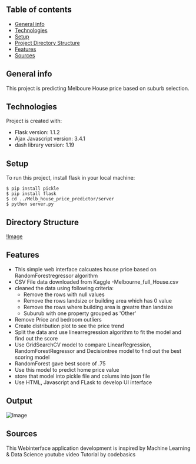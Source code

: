 ## Table of contents
* [General info](#general-info)
* [Technologies](#technologies)
* [Setup](#setup)
* [Project Directory Structure](#directory-structure)
* [Features](#features)
* [Sources](#sources)

## General info
This project is predicting Melboure House price based on suburb selection.
	
## Technologies
Project is created with:
* Flask version: 1.1.2
* Ajax Javascript version: 3.4.1
* dash library version: 1.19
	
## Setup
To run this project, install flask in your local machine:

```
$ pip install pickle
$ pip install flask
$ cd ../Melb_house_price_predictor/server
$ python server.py
```

## Directory Structure
[!Image](https://github.com/nipune/Project-2/blob/main/Melb_House_price_predictaor/dir_structure.gif)

## Features
* This simple web interface calcuates house price based on RandomForestregressor algorithm
* CSV File data downloaded from Kaggle -Melbourne_full_House.csv
* cleaned the data using following criteria:
    * Remove the rows with null values
    * Remove the rows landsize or building area which has 0 value
    * Remove the rows where building area is greatre than landsize
    * Suburub with one property grouped as 'Other'
* Remove Price and bedroom outliers
* Create distribution plot to see the price trend
* Split the data and use linearregression algorithm to fit the model and find out the score
* Use GridSearchCV model to compare LinearRegression, RandomForestRegressor and Decisiontree model to find out the best scoring model
* RandomForest gave best score of .75
* Use this model to predict home price value
* store that model into pickle file and colums into json file
* Use HTML, Javascript and FLask to develop UI interface

## Output

![Image](https://github.com/nipune/Project-2/blob/main/Melb_House_price_predictaor/House%20Predictor.GIF)
## Sources
This Webinterface application development is inspired by Machine Learning & Data Science youtube video Tutorial by codebasics
